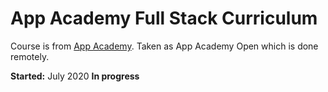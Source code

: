 # App Academy Full Stack Curriculum

Course is from [App Academy](https://www.appacademy.io/immersive/curriculum). Taken as App Academy Open which is done remotely.

**Started:** July 2020
**In progress**
